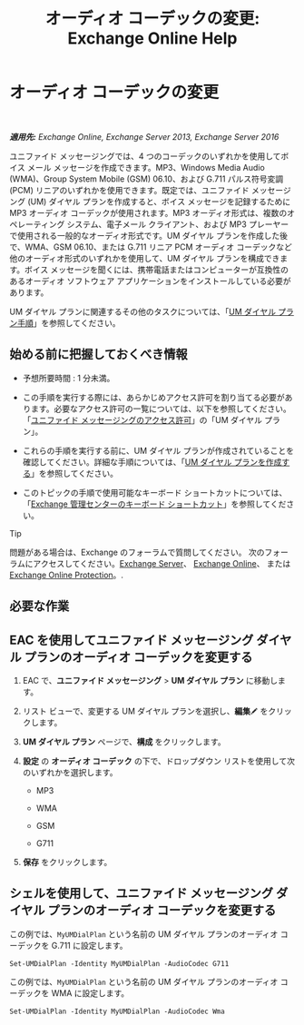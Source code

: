 ﻿---
title: 'オーディオ コーデックの変更: Exchange Online Help'
TOCTitle: オーディオ コーデックの変更
ms:assetid: 139b2ccd-28c5-46c0-9050-777f4f59aade
ms:mtpsurl: https://technet.microsoft.com/ja-jp/library/Aa996342(v=EXCHG.150)
ms:contentKeyID: 49895260
ms.date: 05/22/2018
mtps_version: v=EXCHG.150
ms.translationtype: HT
---

# オーディオ コーデックの変更

 

_**適用先:** Exchange Online, Exchange Server 2013, Exchange Server 2016_

ユニファイド メッセージングでは、4 つのコーデックのいずれかを使用してボイス メール メッセージを作成できます。MP3、Windows Media Audio (WMA)、Group System Mobile (GSM) 06.10、および G.711 パルス符号変調 (PCM) リニアのいずれかを使用できます。既定では、ユニファイド メッセージング (UM) ダイヤル プランを作成すると、ボイス メッセージを記録するために MP3 オーディオ コーデックが使用されます。MP3 オーディオ形式は、複数のオペレーティング システム、電子メール クライアント、および MP3 プレーヤーで使用される一般的なオーディオ形式です。UM ダイヤル プランを作成した後で、WMA、GSM 06.10、または G.711 リニア PCM オーディオ コーデックなど他のオーディオ形式のいずれかを使用して、UM ダイヤル プランを構成できます。ボイス メッセージを聞くには、携帯電話またはコンピューターが互換性のあるオーディオ ソフトウェア アプリケーションをインストールしている必要があります。

UM ダイヤル プランに関連するその他のタスクについては、「[UM ダイヤル プラン手順](um-dial-plan-procedures-exchange-2013-help.md)」を参照してください。

## 始める前に把握しておくべき情報

  - 予想所要時間 : 1 分未満。

  - この手順を実行する際には、あらかじめアクセス許可を割り当てる必要があります。必要なアクセス許可の一覧については、以下を参照してください。「[ユニファイド メッセージングのアクセス許可](unified-messaging-permissions-exchange-2013-help.md)」の「UM ダイヤル プラン」。

  - これらの手順を実行する前に、UM ダイヤル プランが作成されていることを確認してください。詳細な手順については、「[UM ダイヤル プランを作成する](create-a-um-dial-plan-exchange-2013-help.md)」を参照してください。

  - このトピックの手順で使用可能なキーボード ショートカットについては、「[Exchange 管理センターのキーボード ショートカット](keyboard-shortcuts-in-the-exchange-admin-center-exchange-online-protection-help.md)」を参照してください。


> [!TIP]
> 問題がある場合は、Exchange のフォーラムで質問してください。 次のフォーラムにアクセスしてください。<A href="https://go.microsoft.com/fwlink/p/?linkid=60612">Exchange Server</A>、 <A href="https://go.microsoft.com/fwlink/p/?linkid=267542">Exchange Online</A>、 または <A href="https://go.microsoft.com/fwlink/p/?linkid=285351">Exchange Online Protection</A>。.



## 必要な作業

## EAC を使用してユニファイド メッセージング ダイヤル プランのオーディオ コーデックを変更する

1.  EAC で、<strong>ユニファイド メッセージング</strong> \> <strong>UM ダイヤル プラン</strong> に移動します。

2.  リスト ビューで、変更する UM ダイヤル プランを選択し、<strong>編集</strong>![編集アイコン](images/Bb124582.6f53ccb2-1f13-4c02-bea0-30690e6ea71d(EXCHG.150).gif "編集アイコン") をクリックします。

3.  <strong>UM ダイヤル プラン</strong> ページで、<strong>構成</strong> をクリックします。

4.  <strong>設定</strong> の <strong>オーディオ コーデック</strong> の下で、ドロップダウン リストを使用して次のいずれかを選択します。
    
      - MP3
    
      - WMA
    
      - GSM
    
      - G711

5.  <strong>保存</strong> をクリックします。

## シェルを使用して、ユニファイド メッセージング ダイヤル プランのオーディオ コーデックを変更する

この例では、`MyUMDialPlan` という名前の UM ダイヤル プランのオーディオ コーデックを G.711 に設定します。

    Set-UMDialPlan -Identity MyUMDialPlan -AudioCodec G711

この例では、`MyUMDialPlan` という名前の UM ダイヤル プランのオーディオ コーデックを WMA に設定します。

    Set-UMDialPlan -Identity MyUMDialPlan -AudioCodec Wma

